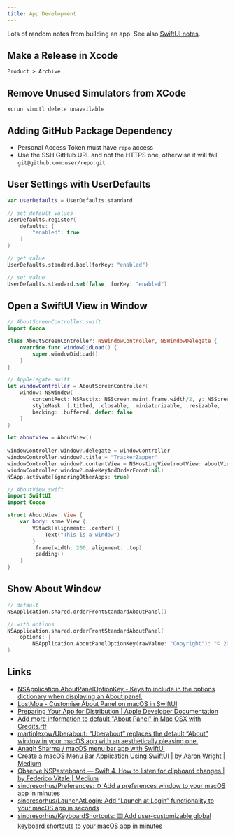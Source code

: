 ```yaml
---
title: App Development
---
```


Lots of random notes from building an app. See also [SwiftUI notes](/programming/swift/swiftui/).

## Make  a Release in Xcode

`Product > Archive`

## Remove Unused Simulators from XCode

`xcrun simctl delete unavailable`

## Adding GitHub Package Dependency

- Personal Access Token must have `repo` access
- Use the SSH GitHub URL and not the HTTPS one, otherwise it will fail `git@github.com:user/repo.git`

## User Settings with UserDefaults

```swift
var userDefaults = UserDefaults.standard

// set default values
userDefaults.register(
    defaults: [
        "enabled": true
    ]
)

// get value
UserDefaults.standard.bool(forKey: "enabled")

// set value
UserDefaults.standard.set(false, forKey: "enabled")
```

## Open a SwiftUI View in Window

```swift
// AboutScreenController.swift
import Cocoa

class AboutScreenController: NSWindowController, NSWindowDelegate {
    override func windowDidLoad() {
        super.windowDidLoad()
    }
}

// AppDelegate.swift
let windowController = AboutScreenController(
    window: NSWindow(
        contentRect: NSRect(x: NSScreen.main!.frame.width/2, y: NSScreen.main!.frame.height/2, width: 300, height: 200),
        styleMask: [.titled, .closable, .miniaturizable, .resizable, .fullSizeContentView],
        backing: .buffered, defer: false
    )
)

let aboutView = AboutView()
            
windowController.window?.delegate = windowController
windowController.window?.title = "TrackerZapper"
windowController.window?.contentView = NSHostingView(rootView: aboutView)
windowController.window?.makeKeyAndOrderFront(nil)
NSApp.activate(ignoringOtherApps: true)

// AboutView.swift
import SwiftUI
import Cocoa

struct AboutView: View {
    var body: some View {
        VStack(alignment: .center) {
            Text("This is a window")
        }
        .frame(width: 200, alignment: .top)
        .padding()
    }
}
```

## Show About Window

```swift
// default
NSApplication.shared.orderFrontStandardAboutPanel()

// with options
NSApplication.shared.orderFrontStandardAboutPanel(
    options: [
        NSApplication.AboutPanelOptionKey(rawValue: "Copyright"): "© 2021 Robb Knight"]
)
```

## Links

- [NSApplication.AboutPanelOptionKey - Keys to include in the options dictionary when displaying an About panel.](https://developer.apple.com/documentation/appkit/nsapplication/aboutpaneloptionkey)
- [LostMoa - Customise About Panel on macOS in SwiftUI](https://lostmoa.com/blog/CustomiseAboutPanelOnMacOSInSwiftUI/)
- [Preparing Your App for Distribution | Apple Developer Documentation](https://developer.apple.com/documentation/xcode/preparing-your-app-for-distribution)
- [Add more information to default "About Panel" in Mac OSX with Credits.rtf](http://www.valentinourbano.com/add-more-informations-to-default-about-panel-in-mac-osx.html)
- [martinlexow/Uberabout: “Uberabout” replaces the default “About” window in your macOS app with an aesthetically pleasing one.](https://github.com/martinlexow/Uberabout)
- [Anagh Sharma / macOS menu bar app with SwiftUI](https://www.anaghsharma.com/blog/macos-menu-bar-app-with-swiftui/)
- [Create a macOS Menu Bar Application Using SwiftUI | by Aaron Wright | Medium](https://medium.com/@acwrightdesign/creating-a-macos-menu-bar-application-using-swiftui-54572a5d5f87)
- [Observe NSPasteboard — Swift 4. How to listen for clipboard changes | by Federico Vitale | Medium](https://medium.com/@fede.vitale/watch-for-nspasteboard-fad29d2f874e)
- [sindresorhus/Preferences: ⚙ Add a preferences window to your macOS app in minutes](https://github.com/sindresorhus/Preferences)
- [sindresorhus/LaunchAtLogin: Add “Launch at Login” functionality to your macOS app in seconds](https://github.com/sindresorhus/LaunchAtLogin)
- [sindresorhus/KeyboardShortcuts: ⌨️ Add user-customizable global keyboard shortcuts to your macOS app in minutes](https://github.com/sindresorhus/KeyboardShortcuts)